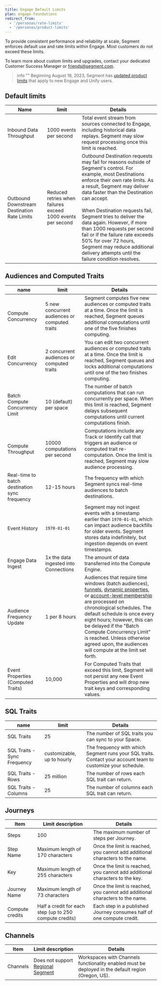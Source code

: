 ```yaml
---
title: Engage Default Limits
plan: engage-foundations
redirect_from: 
  - '/personas/rate-limits'
  - '/personas/product-limits'
---
```


To provide consistent performance and reliability at scale, Segment enforces default use and rate limits within Engage. Most customers do not exceed these limits.

To learn more about custom limits and upgrades, contact your dedicated Customer Success Manager or [friends@segment.com](mailto:friends@segment.com).

> info ""
> Beginning August 18, 2023, Segment has [updated product limits](/docs/unify/product-limits/) that apply to new Engage and Unify users. 

## Default limits

| Name                                        | limit                                                       | Details                                                                                                                                                                                                                                                                                                                                                                                                                                                                                                          |
| ------------------------------------------- | ----------------------------------------------------------- | ---------------------------------------------------------------------------------------------------------------------------------------------------------------------------------------------------------------------------------------------------------------------------------------------------------------------------------------------------------------------------------------------------------------------------------------------------------------------------------------------------------------- |
| Inbound Data Throughput                     | 1000 events per second                                      | Total event stream from sources connected to Engage, including historical data replays. Segment may slow request processing once this limit is reached.                                                                                                                                                                                                                                                                                                                                                          |
| Outbound Downstream Destination Rate Limits | Reduced retries when failures exceed 1000 events per second | Outbound Destination requests may fail for reasons outside of Segment's control.  For example, most Destinations enforce their own rate limits. As a result, Segment may deliver data faster than the Destination can accept. <br><br>  When Destination requests fail, Segment tries to deliver the data again. However, if more than 1000 requests per second fail or if the failure rate exceeds 50% for over 72 hours, Segment may reduce additional delivery attempts until the failure condition resolves. |


## Audiences and Computed Traits

| name                                          | limit                                         | Details                                                                                                                                                                                                                                                                                                                                                                                                                                                                                                                            |
| --------------------------------------------- | --------------------------------------------- | ---------------------------------------------------------------------------------------------------------------------------------------------------------------------------------------------------------------------------------------------------------------------------------------------------------------------------------------------------------------------------------------------------------------------------------------------------------------------------------------------------------------------------------- |
| Compute Concurrency                           | 5 new concurrent audiences or computed traits | Segment computes five new audiences or computed traits at a time. Once the limit is reached, Segment queues additional computations until one of the five finishes computing.                                                                                                                                                                                                                                                                                                                                                      |
| Edit Concurrency                              | 2 concurrent audiences or computed traits     | You can edit two concurrent audiences or computed traits at a time. Once the limit is reached, Segment queues and locks additional computations until one of the two finishes computing.                                                                                                                                                                                                                                                                                                                                           |
| Batch Compute Concurrency Limit               | 10 (default) per space                        | The number of batch computations that can run concurrently per space. When this limit is reached, Segment delays subsequent computations until current computations finish.                                                                                                                                                                                                                                                                                                                                                        |
| Compute Throughput                            | 10000 computations per second                 | Computations include any Track or Identify call that triggers an audience or computed trait re-computation. Once the limit is reached, Segment may slow audience processing.                                                                                                                                                                                                                                                                                                                                                       |
| Real-time to batch destination sync frequency | 12-15 hours                                   | The frequency with which Segment syncs real-time audiences to batch destinations.                                                                                                                                                                                                                                                                                                                                                                                                                                                  |
| Event History                                 | `1970-01-01`                                  | Segment may not ingest events with a timestamp earlier than `1970-01-01`, which can impact audience backfills for older events. Segment stores data indefinitely, but ingestion depends on event timestamps.                                                                                                                                                                                                                                                                                                                       |
| Engage Data Ingest                            | 1x the data ingested into Connections         | The amount of data transferred into the Compute Engine.                                                                                                                                                                                                                                                                                                                                                                                                                                                                            |
| Audience Frequency Update                     | 1 per 8 hours                                 | Audiences that require time windows (batch audiences), [funnels](/docs/engage/audiences/#funnel-audiences), [dynamic properties](/docs/engage/audiences/#dynamic-property-references), or [account-level membership](/docs/engage/audiences/#account-level-audiences) are processed on chronological schedules. The default schedule is once every eight hours; however, this can be delayed if the "Batch Compute Concurrency Limit" is reached. Unless otherwise agreed upon, the audiences will compute at the limit set forth. |
| Event Properties (Computed Traits)            | 10,000                                        | For Computed Traits that exceed this limit, Segment will not persist any new Event Properties and will drop new trait keys and corresponding values.                                                                                                                                                                                                                                                                                                                                                                               |


## SQL Traits

| name                        | limit                      | Details                                                                                                      |
| --------------------------- | -------------------------- | ------------------------------------------------------------------------------------------------------------ |
| SQL Traits                  | 25                         | The number of SQL traits you can sync to your Space.                                                         |
| SQL Traits - Sync Frequency | customizable, up to hourly | The frequency with which Segment runs your SQL traits. Contact your account team to customize your schedule. |
| SQL Traits - Rows           | 25 million                 | The number of rows each SQL trait can return.                                                                |
| SQL Traits - Columns        | 25                         | The number of columns each SQL trait can return.                                                             |


## Journeys

| Item            | Limit description                                       | Details                                                                      |
| --------------- | ------------------------------------------------------- | ---------------------------------------------------------------------------- |
| Steps           | 100                                                     | The maximum number of steps per Journey.                                     |
| Step Name       | Maximum length of 170 characters                        | Once the limit is reached, you cannot add additional characters to the name. |
| Key             | Maximum length of 255 characters                        | Once the limit is reached, you cannot add additional characters to the key.  |
| Journey Name    | Maximum length of 73 characters                         | Once the limit is reached, you cannot add additional characters to the name. |
| Compute credits | Half a credit for each step (up to 250 compute credits) | Each step in a published Journey consumes half of one compute credit.        |


 
## Channels

| Item     | Limit description                                                   | Details                                                                                             |
| -------- | ------------------------------------------------------------------- | --------------------------------------------------------------------------------------------------- |
| Channels | Does not support [Regional Segment](/docs/guides/regional-segment/) | Workspaces with Channels functionality enabled must be deployed in the default region (Oregon, US). |
